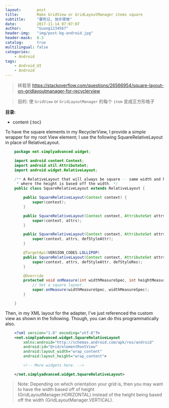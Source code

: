```yaml
---
layout:       post
title:        Make GridView or GridLayoutManager items square
subtitle:     "要死记, 按步骤做"
date:         2017-11-14 07:07:07
author:       "Guang1234567"
header-img:   "img/post-bg-android.jpg"
header-mask:  0.3
catalog:      true
multilingual: false
categories:
    - Android
tags:
    - Android_UI
    - Android
---
```


> 转载至 <https://stackoverflow.com/questions/26566954/square-layout-on-gridlayoutmanager-for-recyclerview>

> 目的: 使 `GridView` or `GridLayoutManager` 的每个 `item` 变成正方形格子

**目录:**

* content
{:toc}

To have the square elements in my RecyclerView, I provide a simple wrapper for my root View element; I use the following SquareRelativeLayout in place of RelativeLayout.

```java
    package net.simplyadvanced.widget;

    import android.content.Context;
    import android.util.AttributeSet;
    import android.widget.RelativeLayout;

    /** A RelativeLayout that will always be square -- same width and height,
     * where the height is based off the width. */
    public class SquareRelativeLayout extends RelativeLayout {

        public SquareRelativeLayout(Context context) {
            super(context);
        }

        public SquareRelativeLayout(Context context, AttributeSet attrs) {
            super(context, attrs);
        }

        public SquareRelativeLayout(Context context, AttributeSet attrs, int defStyleAttr) {
            super(context, attrs, defStyleAttr);
        }

        @TargetApi(VERSION_CODES.LOLLIPOP)
        public SquareRelativeLayout(Context context, AttributeSet attrs,         int defStyleAttr, int defStyleRes) {
            super(context, attrs, defStyleAttr, defStyleRes);
        }

        @Override
        protected void onMeasure(int widthMeasureSpec, int heightMeasureSpec) {
            // Set a square layout.
            super.onMeasure(widthMeasureSpec, widthMeasureSpec);
        }

    }
```

Then, in my XML layout for the adapter, I've just referenced the custom view as shown in the following. Though, you can do this programmatically also.

```xml
    <?xml version="1.0" encoding="utf-8"?>
    <net.simplyadvanced.widget.SquareRelativeLayout
        xmlns:android="http://schemas.android.com/apk/res/android"
        android:id="@+id/elementRootView"
        android:layout_width="wrap_content"
        android:layout_height="wrap_content">

        <!-- More widgets here. -->

    </net.simplyadvanced.widget.SquareRelativeLayout>
```


> Note: Depending on which orientation your grid is, then you may want to have the width based off of height (GridLayoutManager.HORIZONTAL) instead of the height being based off the width (GridLayoutManager.VERTICAL).


